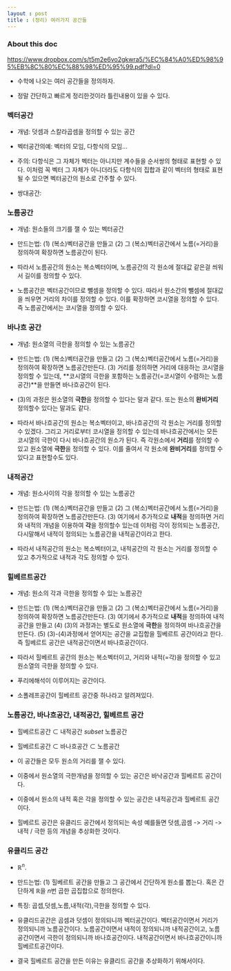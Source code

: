```yaml
---
layout : post 
title : (정리) 여러가지 공간들  
---
```


### About this doc
https://www.dropbox.com/s/t5m2e6vo2gkwra5/%EC%84%A0%ED%98%95%EB%8C%80%EC%88%98%ED%95%99.pdf?dl=0
- 수학에 나오는 여러 공간들을 정의하자. 

- 정말 간단하고 빠르게 정리한것이라 틀린내용이 있을 수 있다. 

### 벡터공간 

- 개념: 덧셈과 스칼라곱셈을 정의할 수 있는 공간 

- 벡터공간의예: 벡터의 모임, 다항식의 모임... 

- 주의: 다항식은 그 자체가 벡터는 아니지만 계수들을 순서쌍의 형태로 표현할 수 있다. 이처럼 꼭 벡터 그 자체가 아니더라도 다항식의 집합과 같이 벡터의 형태로 표현될 수 있으면 벡터공간의 원소로 간주할 수 있다. 

- 쌍대공간: 

### 노름공간 

- 개념: 원소들의 크기를 잴 수 있는 벡터공간

- 만드는법: (1) (복소)벡터공간을 만들고 (2) 그 (복소)벡터공간에서 노름(=거리)을 정의하여 확장하면 노름공간이 된다. 

- 따라서 노름공간의 원소는 복소벡터이며, 노름공간의 각 원소에 절대값 같은걸 씌워서 길이를 정의할 수 있다. 

- 노름공간은 벡터공간이므로 뺄셈을 정의할 수 있다. 따라서 원소간의 뺄셈에 절대값을 씌우면 거리의 차이를 정의할 수 있다. 이를 확장하면 코시열을 정의할 수 있다. 즉 노름공간에서는 코시열을 정의할 수 있다. 

### 바나흐 공간 

- 개념: 원소열의 극한을 정의할 수 있는 노름공간 

- 만드는법: (1) (복소)벡터공간을 만들고 (2) 그 (복소)벡터공간에서 노름(=거리)을 정의하여 확장하면 노름공간만든다. (3) 거리를 정의하면 거리에 대응하는 코시열을 정의할 수 있는데, **코시열의 극한을 포함하는 노름공간(=코시열이 수렴하는 노름공간)**을 만들면 바나흐공간이 된다.  

- (3)의 과정은 원소열의 **극한**을 정의할 수 있다는 말과 같다. 또는 원소의 **완비거리** 정의할수 있다는 말과도 같다. 

- 따라서 바나흐공간의 원소는 복소벡터이고, 바나흐공간의 각 원소는 거리를 정의할 수 있겠다. 그리고 거리로부터 코시열을 정의할 수 있는데 바나흐공간에서는 모든 코시열의 극한이 다시 바나흐공간의 원소가 된다. 즉 각원소에서 **거리**를 정의할 수 있고 원소열에 **극한**을 정의할 수 있다. 이를 줄여서 각 원소에 **완비거리**를 정의할 수 있다고 표현할수도 있다. 

### 내적공간 

- 개념: 원소사이의 각을 정의할 수 있는 노름공간 

- 만드는법: (1) (복소)벡터공간을 만들고 (2) 그 (복소)벡터공간에서 노름(=거리)을 정의하여 확장하면 노름공간만든다. (3) 여기에서 추가적으로 **내적**을 정의하면 거리와 내적의 개념을 이용하여 **각**을 정의할수 있는데 이처럼 각이 정의되는 노름공간, 다시말해서 내적이 정의되는 노름공간을 내적공간이라고 한다. 

- 따라서 내적공간의 원소는 복소벡터이고, 내적공간의 각 원소는 거리를 정의할 수 있고 추가적으로 내적과 각도 정의할 수 있다. 

### 힐베르트공간

- 개념: 원소의 각과 극한을 정의할 수 있는 노름공간 

- 만드는법: (1) (복소)벡터공간을 만들고 (2) 그 (복소)벡터공간에서 노름(=거리)을 정의하여 확장하면 노름공간만든다. (3) 여기에서 추가적으로 **내적**을 정의하여 내적공간을 만들고 (4) (3)의 과정과는 별도로 원소열에 **극한**을 정의하여 바나흐공간을 만든다. (5) (3)-(4)과정에서 얻어지는 공간을 교집합을 힐베르트 공간이라고 한다. 즉 힐베르트 공간은 내적공간이면서 바나흐공간이다. 

- 따라서 힐베르트 공간의 원소는 복소벡터이고, 거리와 내적(=각)을 정의할 수 있고 원소열의 극한을 정의할 수 있다. 

- 푸리에해석이 이루어지는 공간이다. 

- 소폴레프공간이 힐베르트 공간중 하나라고 알려져있다. 

### 노름공간, 바나흐공간, 내적공간, 힐베르트 공간 

- 힐베르트공간 $\subset$ 내적공간 $subset$ 노름공간 

- 힐베르트공간 $\subset$ 바나흐공간 $\subset$ 노름공간 

- 이 공간들은 모두 원소의 거리를 잴 수 있다. 

- 이중에서 원소열의 극한개념을 정의할 수 있는 공간은 바낙공간과 힐베르트 공간이다. 

- 이중에서 원소의 내적 혹은 각을 정의할 수 있는 공간은 내적공간과 힐베르트 공간이다. 

- 힐베르트 공간은 유클리드 공간에서 정의되는 속성 예를들면 덧셈,곱셈 -> 거리 -> 내적 / 극한 등의 개념을 추상화한 것이다. 

### 유클리드 공간 

- $\mathbb{R}^n$. 

- 만드는법: (1) 힐베르트 공간을 만들고 그 공간에서 간단하게 원소를 뽑는다.  혹은 간단하게 $\mathbb{R}$을 $n$번 곱한 곱집합으로 정의한다. 

- 특징: 곱셉,덧셈,노름,내적(각),극한을 정의할 수 있다. 

- 유클리드공간은 곱셈과 덧셈이 정의되니까 벡터공간이다. 벡터공간이면서 거리가 정의되니까 노름공간이다. 노름공간이면서 내적이 정의되니까 내적공간이고, 노름공간이면서 극한이 정의되니까 바나흐공간이다. 내적공간이면서 바나흐공간이니까 힐베르트공간이다. 

- 결국 힐베르트 공간을 만든 이유는 유클리드 공간을 추상화하기 위해서이다. 
